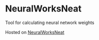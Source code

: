 # NeuralWorksNeat
Tool for calculating neural network weights

Hosted on <a href="https://abhishekbane.github.io/NeuralWorksNeat">NeuralWorksNeat</a>
